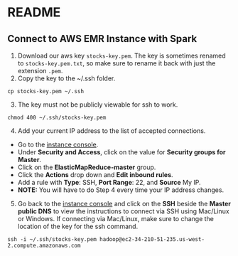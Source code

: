 # README
## Connect to AWS EMR Instance with Spark
1. Download our aws key `stocks-key.pem`. The key is sometimes renamed to `stocks-key.pem.txt`, so make sure to rename it back with just the extension `.pem`.
2. Copy the key to the ~/.ssh folder.
```
cp stocks-key.pem ~/.ssh
```
3. The key must not be publicly viewable for ssh to work.
```
chmod 400 ~/.ssh/stocks-key.pem
```
4. Add your current IP address to the list of accepted connections.
  * Go to the [instance console](https://us-west-2.console.aws.amazon.com/elasticmapreduce/home?region=us-west-2#cluster-details:j-2889D5UKY0E5L).
  * Under **Security and Access**, click on the value for **Security groups for Master**.
  * Click on the **ElasticMapReduce-master** group.
  * Click the **Actions** drop down and **Edit inbound rules**.
  * Add a rule with **Type**: SSH, **Port Range**: 22, and **Source** My IP.
  * **NOTE:** You will have to do Step 4 every time your IP address changes.
5. Go back to the [instance console](https://us-west-2.console.aws.amazon.com/elasticmapreduce/home?region=us-west-2#cluster-details:j-2889D5UKY0E5L) and click on the **SSH** beside the **Master public DNS** to view the instructions to connect via SSH using Mac/Linux or Windows. If connecting via Mac/Linux, make sure to change the location of the key for the ssh command.
```
ssh -i ~/.ssh/stocks-key.pem hadoop@ec2-34-210-51-235.us-west-2.compute.amazonaws.com
```
